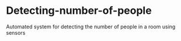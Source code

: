 # Detecting-number-of-people
Automated system for detecting the number of people in a room using sensors
